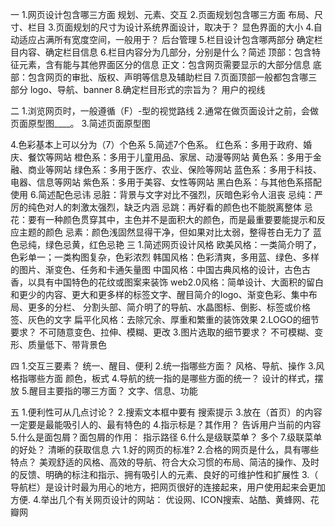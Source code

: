 一
1.网页设计包含哪三方面
规划、元素、交互
2.页面规划包含哪三方面
布局、尺寸、栏目
3.页面规划的尺寸为设计系统界面设计，取决于？
显色界面的大小
4.自动适应占满所有宽度空间，一般用于？
后台管理
5.栏目设计包含哪两部分
确定栏目内容、确定栏目信息
6.栏目内容分为几部分，分别是什么？简述
顶部：包含特征元素，含有能与其他界面区分的信息
正文：包含网页需要显示的大部分信息
底部：包含网页的审批、版权、声明等信息及辅助栏目
7.页面顶部一般都包含哪三部分
logo、导航、banner
8.确定栏目形式的宗旨为？
用户的视线

二
1.浏览网页时，一般遵循（F）-型的视觉路线
2.通常在做页面设计之前，会做页面原型图____。
3.简述页面原型图

4.色彩基本上可以分为（7）个色系
5.简述7个色系。
红色系：多用于政府、婚庆、餐饮等网站
橙色系：多用于儿童用品、家居、动漫等网站
黄色系：多用于金融、商业等网站
绿色系：多用于医疗、农业、保险等网站
蓝色系：多用于科技、电器、信息等网站
紫色系：多用于美容、女性等网站
黑白色系：与其他色系搭配使用
6.简述配色忌讳
忌脏：背景与文字对比不强烈，灰暗色彩令人沮丧
忌纯：严厉的纯色对人的刺激太强烈，缺乏内涵
忌跳：再好看的颜色也不能脱离整体
忌花：要有一种颜色贯穿其中，主色并不是面积大的颜色，而是最重要要能提示和反应主题的颜色
忌素：颜色浅固然显得干净，但如果对比太弱，整得苍白无力了
蓝色忌纯，绿色忌黄，红色忌艳
三
1.简述网页设计风格
欧美风格：一类简介明了，色彩单一；一类构图复杂，色彩浓烈
韩国风格：色彩清爽，多用蓝、绿色、多样的图片、渐变色、任务和卡通矢量图
中国风格：中国古典风格的设计，古色古香，以具有中国特色的花纹或图案来装饰
web2.0风格：简单设计、大面积的留白和更少的内容、更大和更多样的标签文字、醒目简介的logo、渐变色彩、集中布局、更多的分栏、
分割头部、简介明了的导航、水晶图标、倒影、标签或价格签、灰色的文字
扁平化风格：去除冗余、厚重和繁重的装饰效果
2.LOGO的细节要求？
不可随意变色、拉伸、模糊、更改
3.图片选取的细节要求？
不可模糊、变形、质量低下、带背景色

四
1.交互三要素？
统一、醒目、便利
2.统一指哪些方面？
风格、导航、操作
3.风格指哪些方面
颜色，板式
4.导航的统一指的是哪些方面的统一？
设计的样式，摆放
5.醒目主要指的哪三方面？
文字、信息、功能

五
1.便利性可从几点讨论？
2.搜索文本框中要有
搜索提示
3.放在（首页）的内容一定要是最能吸引人的、最有特色的
4.指示标是？其作用？
告诉用户当前的内容
5.什么是面包屑？面包屑的作用：
指示路径
6.什么是级联菜单？
多个
7.级联菜单的好处？
清晰的获取信息
六
1.好的网页的标准?
2.合格的网页是什么，具有哪些特点？
美观舒适的风格、高效的导航、符合大众习惯的布局、简洁的操作、及时的反馈、明确的标注和指示、拥有吸引人的元素、良好的可维护性和扩展性
3.（ 导航栏）是设计时最为用心的地方，把网页很好的连接起来，用户使用起来会更加方便.
4.举出几个有关网页设计的网站：
优设网、ICON搜索、站酷、黄蜂网、花瓣网
